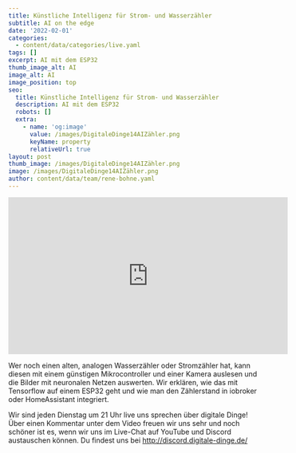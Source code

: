 ```yaml
---
title: Künstliche Intelligenz für Strom- und Wasserzähler
subtitle: AI on the edge
date: '2022-02-01'
categories:
  - content/data/categories/live.yaml
tags: []
excerpt: AI mit dem ESP32
thumb_image_alt: AI
image_alt: AI
image_position: top
seo:
  title: Künstliche Intelligenz für Strom- und Wasserzähler
  description: AI mit dem ESP32
  robots: []
  extra:
    - name: 'og:image'
      value: /images/DigitaleDinge14AIZähler.png
      keyName: property
      relativeUrl: true
layout: post
thumb_image: /images/DigitaleDinge14AIZähler.png
image: /images/DigitaleDinge14AIZähler.png
author: content/data/team/rene-bohne.yaml
---
```

<iframe width="560" height="315"
src="https://www.youtube.com/embed/W58NJOBRXrU?modestbranding=1"
frameborder="0" allow="accelerometer; autoplay; encrypted-media;
gyroscope; picture-in-picture" allowfullscreen>\\\</iframe>

Wer noch einen alten, analogen Wasserzähler oder Stromzähler hat, kann diesen mit einem günstigen Mikrocontroller und einer Kamera auslesen und die Bilder mit neuronalen Netzen auswerten. Wir erklären, wie das mit Tensorflow auf einem ESP32 geht und wie man den Zählerstand in iobroker oder HomeAssistant integriert.

Wir sind jeden Dienstag um 21 Uhr live uns sprechen über digitale Dinge! Über einen Kommentar unter dem Video freuen wir uns sehr und noch schöner ist es, wenn wir uns im Live-Chat auf YouTube und Discord austauschen können. Du findest uns bei http://discord.digitale-dinge.de/